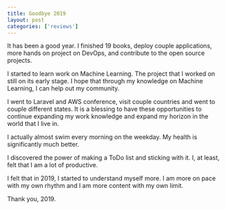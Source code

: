 ```yaml
---
title: Goodbye 2019
layout: post
categories: ['reviews']
---
```

It has been a good year. I finished 19 books, deploy couple applications, more hands on project on DevOps, and contribute to the open source projects. 

I started to learn work on Machine Learning. The project that I worked on still on its early stage. I hope that through my knowledge on Machine Learning, I can help out my community. 

I went to Laravel and AWS conference, visit couple countries and went to couple different states. It is a blessing to have these opportunities to continue expanding my work knowledge and expand my horizon in the world that I live in. 

I actually almost swim every morning on the weekday. My health is significantly much better. 

I discovered the power of making a ToDo list and sticking with it. I, at least, felt that I am a lot of productive. 

I felt that in 2019, I started to understand myself more. I am more on pace with my own rhythm and I am more content with my own limit. 

Thank you, 2019.
